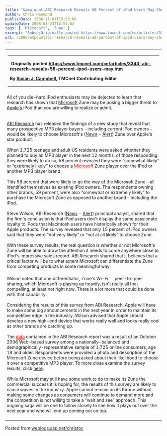 ```yaml
---
title: "&amp;quot;ABI Research Reveals 58 Percent of iPod Users May Choose Zune&amp;quot;"
author: Chris Hammond
publishDate: 2006-11-01T15:23:00
updateDate: 2008-01-23T16:51:03
tags: [ 'Microsoft', 'Zune' ]
excerpt: "&nbsp;Originally posted https://www.tmcnet.com/ce/articles/3343-abi-research-reveals-58-percent-ipod-users-may.htmBy Susan J. Campbell, TMCnet Contributing Editor All of you die-hard iPod enthusiasts may be dejected to learn that research has shown that Microsoft Zune may be posing a bigger threat to Apple's iPod than you are willing to realize or admit.ABI Research has released the findings of a new study that reveal that many prospective MP3 player buyers &ndash; including current iPod owners &ndash; would be likely to choose Microsoft's&nbsp;(News - Alert) Zune over Apple's star product.When 1,725 teenage and adult US residents were asked whether they planned to buy an MP3 player in the next 12 months, of those responding they were likely to do so, 58 percent revealed they were &ldquo;somewhat likely&rdquo; or &ldquo;extremely likely&rdquo; to choose a Microsoft Zune player over the iPod or another MP3 player brand.This 58 percent that were likely to go the way of the Microsoft Zune &ndash; all identified themselves as existing iPod owners. The respondents owning other brands, 59 percent, were also &ldquo;somewhat or extremely likely&rdquo; to purchase the Microsoft Zune as opposed to another brand &ndash; including the iPod.Steve Wilson, ABI Research&nbsp;(News - Alert) principal analyst, shared that the firm's conclusion is that iPod users don't display the same passionate loyalty to iPods that Macintosh users have historically shown for their Apple products. The survey revealed that only 15 percent of iPod owners said that they were &ldquo;not very likely&rdquo; or &ldquo;not at all likely&rdquo; to choose Zune.With these survey results, the real question is whether or not Microsoft's Zune will be able to draw the attention it needs to come anywhere close to iPod's impressive sales record. ABI Research shared that it believes that a critical factor will be to what extent Microsoft can differentiate the Zune from competing products in some meaningful way.Wilson noted that one differentiator, Zune's Wi-Fi peer-to-peer sharing, which Microsoft is playing up heavily, isn't really all that compelling, at least not right now. There is a lot more that could be done with that capability.Considering the results of this survey from ABI Research, Apple will have to make some big announcements in the next year in order to maintain its competitive edge in the industry. Wilson advised that Apple should develop a new high-end device that works really well and looks really cool as other brands are catching up.The data contained in the ABI Research report was a result of an October 2006 Web-based survey among a nationally-balanced and demographically-representative sample of 1,725 online consumers, age 18 and older. Respondents were provided a photo and description of the Microsoft Zune device before being asked about their likelihood to choose it over a competitive MP3 player. To more close examine the survey results, click here.While Microsoft may still have some work to do to make its Zune the commercial success it is hoping for, the results of this survey are likely to cause waves in the industry. Apple cannot remain on its throne without making some changes as consumers will continue to demand more and the competition is not willing to take a &ldquo;wait and see&rdquo; approach. This ongoing saga will be one to follow closely to see how it plays out over the next year and who will end up coming out on top. Posted from..."
url: /2006/ampquotabi-research-reveals-58-percent-of-ipod-users-may-choose-zuneampquot  # Use the generated URL with year
---
```

<table border="0" cellspacing="0" cellpadding="0"><tbody><tr><td><table border="0" width="728"><tbody><tr><td valign="middle" style="font-weight: bold; font-size: 14px"><p>&nbsp;Originally posted <a href="https://www.tmcnet.com/ce/articles/3343-abi-research-reveals-58-percent-ipod-users-may.htm">https://www.tmcnet.com/ce/articles/3343-abi-research-reveals-58-percent-ipod-users-may.htm</a></p><p>By <a href="https://www.tmcnet.com/tmcnet/columnists/columnist.aspx?id=100042"><!--ZZZNameZZZBEG-->Susan J. Campbell<!--ZZZNameZZZEND--></a>, <!--ZZZATitleZZZBEG-->TMCnet Contributing Editor<!--ZZZATitleZZZEND--> <!-- Author --></p></td></tr><tr></tr></tbody></table></td></tr><tr><td style="font-size: 14px; vertical-align: top; padding: 5px"><div>All of you die-hard iPod enthusiasts may be dejected to learn that research has shown that <a href="https://www.microsoft.com/">Microsoft</a> Zune may be posing a bigger threat to <a href="https://www.apple.com/">Apple's</a> iPod than you are willing to realize or admit.<br /><br /><br /><a href="https://www.abiresearch.com/">ABI Research</a> has released the findings of a new study that reveal that many prospective MP3 player buyers &ndash; including current iPod owners &ndash; would be likely to choose <!--ZZZLinkBegZZZ-->Microsoft's&nbsp;(<a href="https://www.tmcnet.com/tmcnet/snapshots/snapshots.aspx?Company=Microsoft">News</a> - <a href="https://www.tmcnet.com/enews/subs.aspx?k1=Microsoft&amp;k2=+Windows&amp;k3=+%22Bill+Gates%22">Alert</a>)<!--ZZZLinkEndZZZ--> Zune over Apple's star product.<br /><br />When 1,725 teenage and adult US residents were asked whether they planned to buy an MP3 player in the next 12 months, of those responding they were likely to do so, 58 percent revealed they were &ldquo;somewhat likely&rdquo; or &ldquo;extremely likely&rdquo; to choose a <a style="font-weight: normal; font-size: 100%; padding-bottom: 1px; color: red; border-bottom: red 0.07em solid; background-color: transparent; text-decoration: underline" href="https://www.tmcnet.com/ce/articles/3343-abi-research-reveals-58-percent-ipod-users-may.htm#" target="_blank" class="iAs">Microsoft</a> Zune player over the iPod or another MP3 player brand.<br /><br />This 58 percent that were likely to go the way of the Microsoft Zune &ndash; all identified themselves as existing iPod owners. The respondents owning other brands, 59 percent, were also &ldquo;somewhat or extremely likely&rdquo; to purchase the Microsoft Zune as opposed to another brand &ndash; including the iPod.<br /><br />Steve Wilson, <!--ZZZLinkBegZZZ-->ABI Research&nbsp;(<a href="https://www.tmcnet.com/tmcnet/snapshots/snapshots.aspx?Company=ABI+Research">News</a> - <a href="https://www.tmcnet.com/enews/subs.aspx?k1=%22ABI+Research%22">Alert</a>)<!--ZZZLinkEndZZZ--> principal analyst, shared that the firm's conclusion is that iPod users don't display the same passionate loyalty to iPods that Macintosh users have historically shown for their Apple products. The survey revealed that only 15 percent of iPod owners said that they were &ldquo;not very likely&rdquo; or &ldquo;not at all likely&rdquo; to choose Zune.<br /><br />With these survey results, the real question is whether or not Microsoft's Zune will be able to draw the attention it needs to come anywhere close to iPod's impressive sales record. ABI Research shared that it believes that a critical factor will be to what extent Microsoft can differentiate the Zune from competing products in some meaningful way.<br /><br />Wilson noted that one differentiator, Zune's <!--ZZZDefinitionBegZZZ-->Wi-Fi<span style="cursor: pointer"><img src="https://images.tmcnet.com/siteart/white-paper-icon.jpg" alt="" width="17" height="19" /></span><!--ZZZDefinitionEndZZZ--> peer-to-peer sharing, which Microsoft is playing up heavily, isn't really all that compelling, at least not right now. There is a lot more that could be done with that capability.<br /><br />Considering the results of this survey from ABI Research, Apple will have to make some big announcements in the next year in order to maintain its competitive edge in the industry. Wilson advised that Apple should develop a new high-end device that works really well and looks really cool as other brands are catching up.<br /><br />The <a style="font-weight: normal; font-size: 100%; padding-bottom: 1px; color: red; border-bottom: red 0.07em solid; background-color: transparent; text-decoration: underline" href="https://www.tmcnet.com/ce/articles/3343-abi-research-reveals-58-percent-ipod-users-may.htm#" target="_blank" class="iAs">data</a> contained in the ABI Research report was a result of an October 2006 Web-based survey among a nationally-balanced and demographically-representative sample of 1,725 online consumers, age 18 and older. Respondents were provided a photo and description of the Microsoft Zune device before being asked about their likelihood to choose it over a competitive MP3 player. To more close examine the survey results, click <a href="https://www.abiresearch.com/products/research_brief/Consumer_Electronics_Market_Update/101)">here</a>.<br /><br />While Microsoft may still have some work to do to make its Zune the commercial success it is hoping for, the results of this survey are likely to cause waves in the industry. Apple cannot remain on its throne without making some changes as consumers will continue to demand more and the competition is not willing to take a &ldquo;wait and see&rdquo; approach. This ongoing saga will be one to follow closely to see how it plays out over the next year and who will end up coming out on top.<br /><br /></div></td></tr></tbody></table> Posted from <A href="https://weblogs.asp.net/christoc/">weblogs.asp.net/christoc</a>

